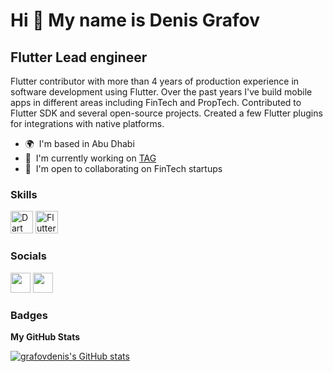 Hi 👋 My name is Denis Grafov
=============================

Flutter Lead engineer
---------------------

Flutter contributor with more than 4 years of production experience in software development using Flutter. Over the past years I've build mobile apps in different areas including FinTech and PropTech. Contributed to Flutter SDK and several open-source projects. Created a few Flutter plugins for integrations with native platforms.

* 🌍  I'm based in Abu Dhabi
* 🚀  I'm currently working on [TAG](http://www.ycombinator.com/companies/tag)
* 🤝  I'm open to collaborating on FinTech startups

### Skills


<p align="left">
<a href="https://dart.dev/" target="_blank" rel="noreferrer"><img src="https://raw.githubusercontent.com/danielcranney/readme-generator/main/public/icons/skills/dart-colored.svg" width="36" height="36" alt="Dart" /></a>
<a href="https://flutter.dev/" target="_blank" rel="noreferrer"><img src="https://raw.githubusercontent.com/danielcranney/readme-generator/main/public/icons/skills/flutter-colored.svg" width="36" height="36" alt="Flutter" /></a>
</p>


### Socials

<p align="left"> <a href="https://www.github.com/grafovdenis" target="_blank" rel="noreferrer"><img src="https://raw.githubusercontent.com/danielcranney/readme-generator/main/public/icons/socials/github.svg" width="32" height="32" /></a> <a href="https://www.linkedin.com/in/denis-grafov" target="_blank" rel="noreferrer"><img src="https://raw.githubusercontent.com/danielcranney/readme-generator/main/public/icons/socials/linkedin.svg" width="32" height="32" /></a></p>

### Badges

<b>My GitHub Stats</b>

<a href="http://www.github.com/grafovdenis"><img src="https://github-readme-stats.vercel.app/api?username=grafovdenis&show_icons=true&hide=&count_private=true&title_color=0891b2&text_color=ffffff&icon_color=0891b2&bg_color=1c1917&hide_border=true&show_icons=true" alt="grafovdenis's GitHub stats" /></a>
